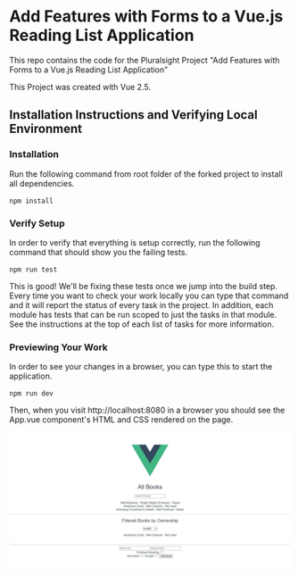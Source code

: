 # Add Features with Forms to a Vue.js Reading List Application

This repo contains the code for the Pluralsight Project "Add Features with Forms to a Vue.js Reading List Application"

This Project was created with Vue 2.5.

## Installation Instructions and Verifying Local Environment

### Installation

Run the following command from root folder of the forked project to install all dependencies.

```
npm install
```

### Verify Setup

In order to verify that everything is setup correctly, run the following command that should show you the failing tests.

```
npm run test
```

This is good! We'll be fixing these tests once we jump into the build step. Every time you want to check your work locally you can type that command and it will report the status of every task in the project. In addition, each module has tests that can be run scoped to just the tasks in that module. See the instructions at the top of each list of tasks for more information.

### Previewing Your Work

In order to see your changes in a browser, you can type this to start the application.

```
npm run dev
```

Then, when you visit http://localhost:8080 in a browser you should see the App.vue component's HTML and CSS rendered on the page.

![Screenshot of Index.html](/src/assets/screenshot.jpg)
